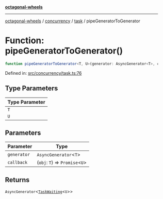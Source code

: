 [**octagonal-wheels**](../../../../../../README.md)

***

[octagonal-wheels](../../../../../../globals.md) / [concurrency](../../../README.md) / [task](../README.md) / pipeGeneratorToGenerator

# Function: pipeGeneratorToGenerator()

```ts
function pipeGeneratorToGenerator<T, U>(generator: AsyncGenerator<T>, callback: (obj: T) => Promise<U>): AsyncGenerator<TaskWaiting<U>>;
```

Defined in: [src/concurrency/task.ts:76](https://github.com/vrtmrz/octagonal-wheels/blob/main/src/concurrency/task.ts#L76)

## Type Parameters

| Type Parameter |
| ------ |
| `T` |
| `U` |

## Parameters

| Parameter | Type |
| ------ | ------ |
| `generator` | `AsyncGenerator`\<`T`\> |
| `callback` | (`obj`: `T`) => `Promise`\<`U`\> |

## Returns

`AsyncGenerator`\<[`TaskWaiting`](../type-aliases/TaskWaiting.md)\<`U`\>\>
